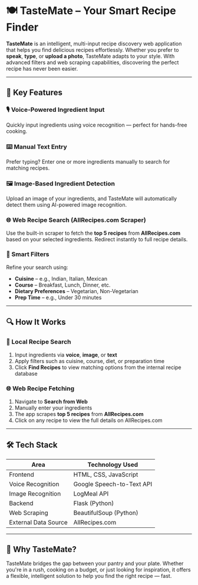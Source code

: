 # 🍽️ **TasteMate – Your Smart Recipe Finder**

**TasteMate** is an intelligent, multi-input recipe discovery web application that helps you find delicious recipes effortlessly. Whether you prefer to **speak**, **type**, or **upload a photo**, TasteMate adapts to your style. With advanced filters and web scraping capabilities, discovering the perfect recipe has never been easier.

---

## 🚀 **Key Features**

### 🎙️ Voice-Powered Ingredient Input

Quickly input ingredients using voice recognition — perfect for hands-free cooking.

### ⌨️ Manual Text Entry

Prefer typing? Enter one or more ingredients manually to search for matching recipes.

### 🖼️ Image-Based Ingredient Detection

Upload an image of your ingredients, and TasteMate will automatically detect them using AI-powered image recognition.

### 🌐 Web Recipe Search (AllRecipes.com Scraper)

Use the built-in scraper to fetch the **top 5 recipes** from **AllRecipes.com** based on your selected ingredients. Redirect instantly to full recipe details.

### 🧩 Smart Filters

Refine your search using:

* **Cuisine** – e.g., Indian, Italian, Mexican
* **Course** – Breakfast, Lunch, Dinner, etc.
* **Dietary Preferences** – Vegetarian, Non-Vegetarian
* **Prep Time** – e.g., Under 30 minutes

---

## 🔍 **How It Works**

### 🔎 Local Recipe Search

1. Input ingredients via **voice**, **image**, or **text**
2. Apply filters such as cuisine, course, diet, or preparation time
3. Click **Find Recipes** to view matching options from the internal recipe database

### 🌐 Web Recipe Fetching

1. Navigate to **Search from Web**
2. Manually enter your ingredients
3. The app scrapes **top 5 recipes** from **AllRecipes.com**
4. Click on any recipe to view the full details on AllRecipes.com

---

## 🛠️ **Tech Stack**

| Area                 | Technology Used           |
| -------------------- | ------------------------- |
| Frontend             | HTML, CSS, JavaScript     |
| Voice Recognition    | Google Speech-to-Text API |
| Image Recognition    | LogMeal API               |
| Backend              | Flask (Python)            |
| Web Scraping         | BeautifulSoup (Python)    |
| External Data Source | AllRecipes.com            |

---

## 📱 **Why TasteMate?**

TasteMate bridges the gap between your pantry and your plate. Whether you're in a rush, cooking on a budget, or just looking for inspiration, it offers a flexible, intelligent solution to help you find the right recipe — fast.

